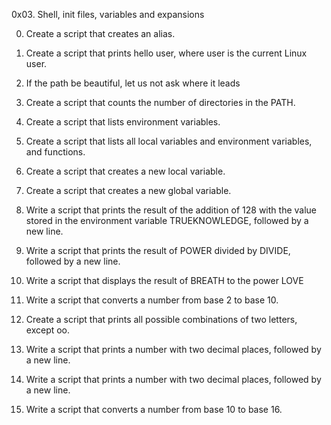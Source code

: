 0x03. Shell, init files, variables and expansions

0. Create a script that creates an alias.

1. Create a script that prints hello user, where user is the current Linux user.

2. If the path be beautiful, let us not ask where it leads

3. Create a script that counts the number of directories in the PATH.

4. Create a script that lists environment variables.

5. Create a script that lists all local variables and environment variables, and functions.

6. Create a script that creates a new local variable.

7. Create a script that creates a new global variable.

8. Write a script that prints the result of the addition of 128 with the value stored in the environment variable TRUEKNOWLEDGE, followed by a new line.

9. Write a script that prints the result of POWER divided by DIVIDE, followed by a new line.


10. Write a script that displays the result of BREATH to the power LOVE

11. Write a script that converts a number from base 2 to base 10.

12. Create a script that prints all possible combinations of two letters, except oo.

13. Write a script that prints a number with two decimal places, followed by a new line.
13. Write a script that prints a number with two decimal places, followed by a new line.

14. Write a script that converts a number from base 10 to base 16.
